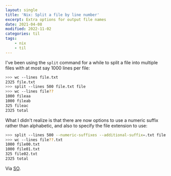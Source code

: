 ```yaml
---
layout: single
title: 'Nix: Split a file by line number'
excerpt: Extra options for output file names
date: 2021-04-08
modified: 2022-11-02
categories: til
tags:
    - nix
    - til
---
```


I've been using the `split` command for a while to split a file into multiple files with at most say 1000 lines per file:

```bash
>>> wc --lines file.txt
2325 file.txt
>>> split --lines 500 file.txt file
>>> wc --lines file??
1000 fileaa
1000 fileab
325 fileac
2325 total
```

What I didn't realize is that there are now options to use a numeric suffix rather than alphabetic,
and also to specify the file extension to use:

```bash
>>> split --lines 500 --numeric-suffixes --additional-suffix=.txt file.txt file
>>> wc --lines file??.txt
1000 file00.txt
1000 file01.txt
325 file02.txt
2325 total
```

Via [SO](https://web.archive.org/web/20220818174137/https://unix.stackexchange.com/questions/32626/split-a-file-by-line-and-have-control-over-resulting-files-extension/74166).
